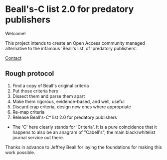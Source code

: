# Beall's-C list 2.0 for predatory publishers

Welcome!

This project intends to create an Open Access community managed alternative to the infamous 'Beall's list' of 'predatory publishers'.

[Contact](mailto:jon.tennant.2@gmail.com)

## Rough protocol

1. Find a copy of Beall's original criteria
2. Put those criteria here
3. Dissect them and parse them apart
4. Make them rigorous, evidence-based, and well, useful
5. Discard crap criteria, design new ones where appropriate
6. Re-map criteria
7. Release Beall's-C* list 2.0 for predatory publishers

* The 'C' here clearly stands for 'Criteria'. It is a pure coincidence that it happens to also be an anagram of "Cabell's", the main black/whitelist journal service out there.

Thanks in advance to Jeffrey Beall for laying the foundations for making this work possible.
